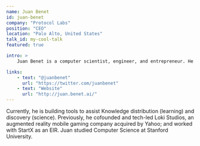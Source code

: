 ```yaml
---
name: Juan Benet
id: juan-benet
company: "Protocol Labs"
position: "CEO"
location: "Palo Alto, United States"
talk_id: my-cool-talk
featured: true

intro: >
    Juan Benet is a computer scientist, engineer, and entrepreneur. He is obsessed with knowledge and involved in Protocol Labs, IPFS and Filecoin.

links:
    - text: "@juanbenet"
      url: "https://twitter.com/juanbenet"
    - text: "Website"
      url: "http://juan.benet.ai/"
---
```


Currently, he is building tools to assist Knowledge distribution (learning) and discovery (science). Previously, he cofounded and tech-led Loki Studios, an augmented reality mobile gaming company acquired by Yahoo; and worked with StartX as an EIR. Juan studied Computer Science at Stanford University.
